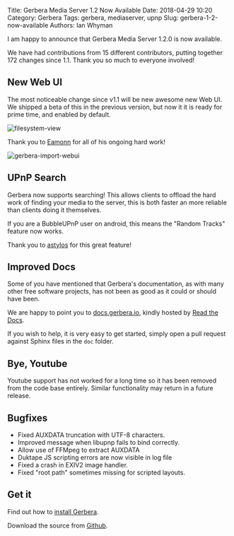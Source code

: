 Title: Gerbera Media Server 1.2 Now Available
Date: 2018-04-29 10:20
Category: Gerbera
Tags: gerbera, mediaserver, upnp
Slug: gerbera-1-2-now-available
Authors: Ian Whyman

I am happy to announce that Gerbera Media Server 1.2.0 is now available.

We have had contributions from 15 different contributors, putting together 172 changes since 1.1\. Thank you so much to everyone involved!

## New Web UI

The most noticeable change since v1.1 will be new awesome new Web UI. We shipped a beta of this in the previous version, but now it it is ready for prime time, and enabled by default.

![filesystem-view](/images/filesystem-view.png)

Thank you to [Eamonn](https://github.com/elmodaddyb) for all of his ongoing hard work!

![gerbera-import-webui](/images/gerbera-import-webui.gif)

## UPnP Search

Gerbera now supports searching! This allows clients to offload the hard work of finding your media to the server, this is both faster an more reliable than clients doing it themselves.

If you are a BubbleUPnP user on android, this means the "Random Tracks" feature now works.

Thank you to [astylos](https://github.com/astylos) for this great feature!

## Improved Docs

Some of you have mentioned that Gerbera's documentation, as with many other free software projects, has not been as good as it could or should have been.

We are happy to point you to [docs.gerbera.io](http://docs.gerbera.io/), kindly hosted by [Read the Docs](https://readthedocs.org/).

If you wish to help, it is very easy to get started, simply open a pull request against Sphinx files in the `doc` folder.

## Bye, Youtube

Youtube support has not worked for a long time so it has been removed from the code base entirely. Similar functionality may return in a future release.

## Bugfixes

*   Fixed AUXDATA truncation with UTF-8 characters.
*   Improved message when libupnp fails to bind correctly.
*   Allow use of FFMpeg to extract AUXDATA
*   Duktape JS scripting errors are now visible in log file
*   Fixed a crash in EXIV2 image handler.
*   Fixed "root path" sometimes missing for scripted layouts.

## Get it

Find out how to [install Gerbera](http://docs.gerbera.io/en/latest/install.html).

Download the source from [Github](https://github.com/gerbera/gerbera/releases/tag/v1.2.0).